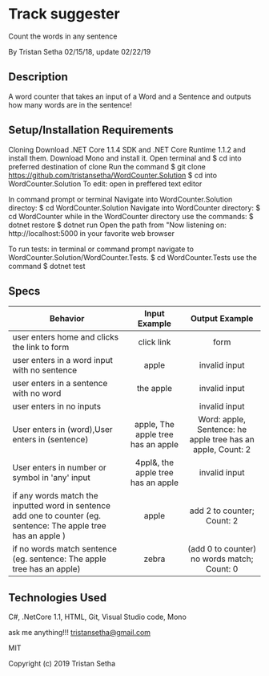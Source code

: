 # Track suggester

Count the words in any sentence

By Tristan Setha 02/15/18, update 02/22/19

## Description

A word counter that takes an input of a Word and a Sentence and outputs how many words are in the sentence!

## Setup/Installation Requirements

Cloning
Download .NET Core 1.1.4 SDK and .NET Core Runtime 1.1.2 and install them. Download Mono and install it.
Open terminal and $ cd into preferred destination of clone
Run the command $ git clone https://github.com/tristansetha/WordCounter.Solution
$ cd into WordCounter.Solution
To edit: open in preffered text editor

In command prompt or terminal
Navigate into WordCounter.Solution directoy: $ cd WordCounter.Solution
Navigate into WordCounter directory: $ cd WordCounter
while in the WordCounter directory use the commands:
$ dotnet restore
$ dotnet run
Open the path from "Now listening on: http://localhost:5000 in your favorite web browser

To run tests:
in terminal or command prompt navigate to WordCounter.Solution/WordCounter.Tests. 
    $ cd WordCounter.Tests
use the command $ dotnet test

## Specs

|   Behavior                          | Input Example | Output Example |
| ------------------------------------|:-------------:| :-------------:|
|  user enters home and clicks the link to form | click link  | form |
|  user enters in a word input with no sentence   | apple | invalid input |
|  user enters in a sentence with no word | the apple | invalid input |
|  user enters in no inputs | | invalid input |
|  User enters in (word),User enters in (sentence)  | apple, The apple tree has an apple |  Word: apple, Sentence: he apple tree has an apple, Count: 2  |
|  User enters in number or symbol in 'any' input | 4ppl&, the apple tree has an apple | invalid input |
|  if any words match the inputted word in sentence add one to counter (eg. sentence: The apple tree has an apple ) | apple | add 2 to counter; Count: 2 |
|  if no words match sentence (eg. sentence: The apple tree has an apple) |  zebra | (add 0 to counter) no words match; Count: 0 |


## Technologies Used

C#, .NetCore 1.1, HTML, Git, Visual Studio code, Mono

ask me anything!!! tristansetha@gmail.com

MIT

Copyright (c) 2019 Tristan Setha
